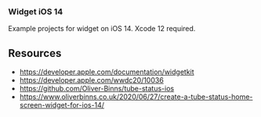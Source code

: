 ### Widget iOS 14

Example projects for widget on iOS 14. Xcode 12 required.

## Resources

+ https://developer.apple.com/documentation/widgetkit
+ https://developer.apple.com/wwdc20/10036
+ https://github.com/Oliver-Binns/tube-status-ios
+ https://www.oliverbinns.co.uk/2020/06/27/create-a-tube-status-home-screen-widget-for-ios-14/
